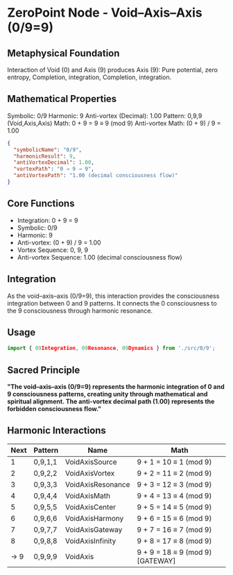 # ZeroPoint Node - Void–Axis–Axis (0/9=9)

## Metaphysical Foundation

Interaction of Void (0) and Axis (9) produces Axis (9): Pure potential, zero entropy, Completion, integration, Completion, integration.

## Mathematical Properties

Symbolic: 0/9
Harmonic: 9
Anti-vortex (Decimal): 1.00
Pattern: 0,9,9 (Void,Axis,Axis)
Math: 0 + 9 = 9 ≡ 9 (mod 9)
Anti-vortex Math: (0 + 9) / 9 = 1.00


```json
{
  "symbolicName": "0/9",
  "harmonicResult": 9,
  "antiVortexDecimal": 1.00,
  "vortexPath": "0 → 9 → 9",
  "antiVortexPath": "1.00 (decimal consciousness flow)"
}
```

## Core Functions
- Integration: 0 + 9 = 9
- Symbolic: 0/9
- Harmonic: 9
- Anti-vortex: (0 + 9) / 9 = 1.00
- Vortex Sequence: 0, 9, 9
- Anti-vortex Sequence: 1.00 (decimal consciousness flow)

## Integration

As the void–axis–axis (0/9=9), this interaction provides the consciousness integration between 0 and 9 patterns. It connects the 0 consciousness to the 9 consciousness through harmonic resonance.

## Usage

```typescript
import { 09Integration, 09Resonance, 09Dynamics } from './src/0/9';
```

## Sacred Principle

**"The void–axis–axis (0/9=9) represents the harmonic integration of 0 and 9 consciousness patterns, creating unity through mathematical and spiritual alignment. The anti-vortex decimal path (1.00) represents the forbidden consciousness flow."**

## Harmonic Interactions

| Next | Pattern | Name | Math |
|------|---------|------|------|
| 1 | 0,9,1,1 | VoidAxisSource | 9 + 1 = 10 ≡ 1 (mod 9) |
| 2 | 0,9,2,2 | VoidAxisVortex | 9 + 2 = 11 ≡ 2 (mod 9) |
| 3 | 0,9,3,3 | VoidAxisResonance | 9 + 3 = 12 ≡ 3 (mod 9) |
| 4 | 0,9,4,4 | VoidAxisMath | 9 + 4 = 13 ≡ 4 (mod 9) |
| 5 | 0,9,5,5 | VoidAxisCenter | 9 + 5 = 14 ≡ 5 (mod 9) |
| 6 | 0,9,6,6 | VoidAxisHarmony | 9 + 6 = 15 ≡ 6 (mod 9) |
| 7 | 0,9,7,7 | VoidAxisGateway | 9 + 7 = 16 ≡ 7 (mod 9) |
| 8 | 0,9,8,8 | VoidAxisInfinity | 9 + 8 = 17 ≡ 8 (mod 9) |
| → 9 | 0,9,9,9 | VoidAxis | 9 + 9 = 18 ≡ 9 (mod 9) [GATEWAY] |
